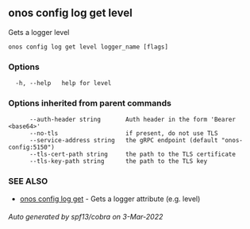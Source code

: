 ## onos config log get level

Gets a logger level

```
onos config log get level logger_name [flags]
```

### Options

```
  -h, --help   help for level
```

### Options inherited from parent commands

```
      --auth-header string       Auth header in the form 'Bearer <base64>'
      --no-tls                   if present, do not use TLS
      --service-address string   the gRPC endpoint (default "onos-config:5150")
      --tls-cert-path string     the path to the TLS certificate
      --tls-key-path string      the path to the TLS key
```

### SEE ALSO

* [onos config log get](onos_config_log_get.md)	 - Gets a logger attribute (e.g. level)

###### Auto generated by spf13/cobra on 3-Mar-2022
